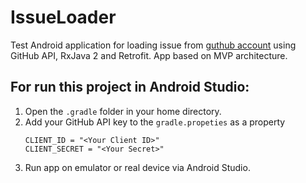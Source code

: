 # IssueLoader

Test Android application for loading issue from [guthub account](http://www.github.com/github) using GitHub API, RxJava 2 and Retrofit.
App based on MVP architecture.

For run this project in Android Studio:
------------------
1. Open the ```.gradle``` folder in your home directory.
2. Add your GitHub API key to the ```gradle.propeties``` as a property
    ```
    CLIENT_ID = "<Your Client ID>"
    CLIENT_SECRET = "<Your Secret>"
    ```
3. Run app on emulator or real device via Android Studio.

